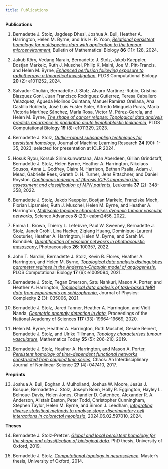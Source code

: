```yaml
---
title: Publications
---
```


**Publications**

1. Bernadette J. Stolz, Jagdeep Dhesi, Joshua A. Bull, Heather A. Harrington, Helen M. Byrne, and Iris H. R. Yoon, [*Relational persistent homology for multispecies data with application to the tumour microenvironment*](file:///Users/stolz/Downloads/s11538-024-01353-6.pdf), Bulletin of Mathematical Biology **86** (11): 128, 2024.

2. Jakub Köry, Vedang Narain, Bernadette J. Stolz, Jakob Kaeppler, Bostjan Markelc, Ruth J. Muschel, Philip K. Maini, Joe M. Pitt-Francis, and Helen M. Byrne, [*Enhanced perfusion following exposure to radiotherapy: a theoretical investigation*](https://journals.plos.org/ploscompbiol/article?id=10.1371/journal.pcbi.1011252), PLOS Computational Biology **20** (2): e1011252, 2024.

3. Salvador Chulián, Bernadette J. Stolz, Alvaro Martinez-Rubio, Cristina Blazquez Goni, Juan Francisco Rodriguez Gutierrez, Teresa Caballero Velazquez, Agueda Molinos Quintana, Manuel Ramírez Orellana, Ana Castillo Robleda, José Luis Fuster Soler, Alfredo Minguela Puras, María Victoria Martínez Sánchez, María Rosa, Víctor M. Pérez-García, and Helen M. Byrne, [*The shape of cancer relapse: Topological data analysis predicts recurrence in paediatric acute lymphoblastic leukaemia*](https://journals.plos.org/ploscompbiol/article?id=10.1371/journal.pcbi.1011329), PLOS Computational Biology **19** (8): e1011329, 2023.

4. Bernadette J. Stolz, [*Outlier-robust subsampling techniques for persistent homology*](https://www.jmlr.org/papers/volume24/21-1526/21-1526.pdf), Journal of Machine Learning Research **24** (90): 1-35, 2023; selected for presentation at ICLR 2024.

5. Hosuk Ryou, Korsuk Sirinukunwattana, Alan Aberdeen, Gillian Grindstaff, Bernadette J. Stolz, Helen Byrne, Heather A. Harrington, Nikolaos Sousos, Anna L. Godfrey, Claire N. Harrison, Bethan Psaila, Adam J. Mead, Gabrielle Rees, Gareth D. H. Turner, Jens Rittschner, and Daniel Royston, [*Continuous indexing of fibrosis (CIF): Improving the assessment and classification of MPN patients*](file:///Users/stolz/Downloads/s41375-022-01773-0-4.pdf), Leukemia **37** (2): 348-358, 2022.

6. Bernadette J. Stolz, Jakob Kaeppler, Bostjan Markelc, Franziska Mech, Florian Lipsmeier, Ruth J. Muschel, Helen M. Byrne, and Heather A. Harrington, [*Multiscale topology characterises dynamic tumour vascular networks*](https://www.science.org/doi/epdf/10.1126/sciadv.abm2456), Science Advances **8** (23): eabm2456, 2022.

7. Emma L. Brown, Thierry L. Lefebvre, Paul W. Sweeney, Bernadette J. Stolz, Janek Gröhl, Lina Hacker, Ziqiang Huang, Dominique-Laurent Couturier, Heather A. Harrington, Helen M. Byrne, and Sarah M. Bohndiek, [*Quantification of vascular networks in photoacoustic mesoscopy*](https://pdf.sciencedirectassets.com/286328/1-s2.0-S2213597922X00025/1-s2.0-S221359792200026X/main.pdf?X-Amz-Security-Token=IQoJb3JpZ2luX2VjEEkaCXVzLWVhc3QtMSJGMEQCIGCzi376oJudM6grM71YH5uWsHHCDqmwVIlhh30BdWrOAiANf2NudJ0KEg5z49xp7dGMBYRQs7YzAquj8UNueRjI6iq8BQiS%2F%2F%2F%2F%2F%2F%2F%2F%2F%2F8BEAUaDDA1OTAwMzU0Njg2NSIMlfBfBPKssUbMqeLnKpAFYxBu4Nudj9%2BQ%2FATT2NOAGdWBiRIhR%2BCN%2FC1U20l5sy5FA%2BkSy%2FybT6RfQsAAdKWzenncffhp9uwAIFzB9vNm9oz2vEs49%2FcpFL9ffIOnfsjZeMXvfLyHobi6Z6CFjHfxfTR5BMCmvorFM64AU4xYJzc45l07eNuG9TjenqMsJyGZ%2BmFzofyHUioI7bePCuAIBdNTut5hGFHAGbCtkLbOs4fi4%2BnDxA8Xnbkw4jZ%2Fu5gNl4pyWZJ7VNMWTXW1c%2BUpMzQu8oBHIssg9zE0eeEthPx3hXHeEK6aMH1YqTwzYEislMfG4kmEiOjTaooN%2BqnMmoyE2t26xCeHmqHYhBTmvBtpc%2B2YXo1fpchUScLDoVxFXa97h6XX8mW3VtlpnuvjLD01iPZCy6trB6Qipmup3tfkCUboF5RYDKbGBmFtPuFAw58bRS0W2eab5TQ2%2FI1zgaZlXiRpKusSXXj1N%2B0q%2BTIlAVRAHSiBpq0oDjyxIFEcP0%2BfCIQryGRvYwZj%2BoU1zHUVR1b%2Bu2wPh3BNtkPezzu9escqUThVPjazS3JVKoPI0UhTVOt%2BavQrl%2FDfrInWqLeZZwwBSlBFLnv9NfNBEjLMmols45gbnYCqd9tmLCdtKYlpxfdiemnTkiTFjolHHDZr%2FDvfREYm3%2Fo1BGa62D4cgi0vpWRAFKbsbo%2BewnXF93bhSUtNcWG1cPdAkNt0aXPrboy3WtSWFIMJoeTVso4m6Hym7NbM7I2qIMj8yC11gL%2BE49CduVI11bpUs7X3WntACJVFpH4V9sr7F%2BUBNk51KHiJE1GhVK3N1vCy3Nr%2FmK%2FupwJpOhZ5DyqzhVrHGW9uZ8I13V0YrDRcvGllgvX9XGgpdccsQKAalQnPgnkw%2F8fwtwY6sgHaonaQQsbt5fI9MeT6LkP4TALZjx5dlouGGV1OPkDTmNUJbExPzhMaKr4d33URJ%2BnzbO%2BIvw%2FLlH5jbtwFuCqQDQZsHJMRrgBLOpYVCoyH%2FuEE0T8miiD4UpsKRRWXntzzOqpYodk0BNpraiOtm1ASibLkADyh71LJWoRFjiPTd6TAVNablgI505aVne2o3BLvtvo3RmKvYu76G9VoTVR5iBp0MhAjiS5Xm4okTmgx5j%2F%2B&X-Amz-Algorithm=AWS4-HMAC-SHA256&X-Amz-Date=20241001T172802Z&X-Amz-SignedHeaders=host&X-Amz-Expires=300&X-Amz-Credential=ASIAQ3PHCVTY42BQYVNG%2F20241001%2Fus-east-1%2Fs3%2Faws4_request&X-Amz-Signature=344043420310685b11c1e3fa64b9cf3ec025c57d1b80ffcef8ed36c8749b6269&hash=9ee25f3371b743c2dd2cba831eb5884f81092b4d967ab81228579b43e0522f43&host=68042c943591013ac2b2430a89b270f6af2c76d8dfd086a07176afe7c76c2c61&pii=S221359792200026X&tid=spdf-5471efe0-4696-455c-aef1-1d31cde707e5&sid=9b173f53997ef24c745adcd9cc71984d1d94gxrqb&type=client&tsoh=d3d3LnNjaWVuY2VkaXJlY3QuY29t&ua=1e065b0004035401035b&rr=8cbe2ab478623611&cc=de), Photoacoustics **26**: 100357, 2022.

8. John T. Nardini, Bernadette J. Stolz, Kevin B. Flores, Heather A. Harrington, and Helen M. Byrne, [*Topological data analysis distinguishes parameter regimes in the Anderson-Chaplain model of angiogenesis*](https://journals.plos.org/ploscompbiol/article?id=10.1371/journal.pcbi.1009094), PLOS Computational Biology **17** (6): e1009094, 2021.

9. Bernadette J. Stolz, Tegan Emerson, Satu Nahkuri, Mason A. Porter, and Heather A. Harrington, [*Topological data analysis of task-based fMRI data from experiments on schizophrenia*](https://iopscience.iop.org/article/10.1088/2632-072X/abb4c6/pdf), Journal of Physics: Complexity **2** (3): 035006, 2021.

10. Bernadette J. Stolz, Jared Tanner, Heather A. Harrington, and Vidit Nanda, [*Geometric anomaly detection in data*](https://www.pnas.org/doi/epdf/10.1073/pnas.2001741117), Proceedings of the National Academy of Sciences **117** (33): 19664-19669, 2020.

11. Helen M. Byrne, Heather A. Harrington, Ruth Muschel, Gesine Reinert, Bernadette J. Stolz, and Ulrike Tillmann, [*Topology characterises tumour vasculature*](/files/IMA_Byrne2019.pdf), Mathematics Today **55** (5): 206-210, 2019.

12. Bernadette J. Stolz, Heather A. Harrington, and Mason A. Porter, [*Persistent homology of time-dependent functional networks constructed from coupled time series*](https://watermark.silverchair.com/047410_1_online.pdf?token=AQECAHi208BE49Ooan9kkhW_Ercy7Dm3ZL_9Cf3qfKAc485ysgAABbAwggWsBgkqhkiG9w0BBwagggWdMIIFmQIBADCCBZIGCSqGSIb3DQEHATAeBglghkgBZQMEAS4wEQQM_U5vcZ55KHRsM-l6AgEQgIIFY2VitZtWUV45293QGIiURZ08jBOyodkxq9Ivl2xT3iJW2WXp4lzRWhsC_6pNAqHRTzxWZg8BtfAKJnap5fz8eaXVEo0pzq4ZVkMAOaHo-JP29dZ-ngtW1Si9DdaqYc71rgNjPDPHta0L-G7a0TUDWHyzgdEN3o4vxEu8c383BmCFDCQDIdY_qX9hUeTs4ZX5Pcxr8UrNFov1mAdBIORgVIqzUk49mU5T8Ib3D9dg2jT-lelvMpN5pzVGpeBEikfXBi6yQN7fSlLtMzcHQ0I24yk5QhmCoWPN5U3Y2t_3WfuGp9VfEhGRRoF4IjYby3KagUegDU947-mPR10m3WhtP3BClteIJRTkijOn5CiQdGFUWzoesr4FQD_8NYXOpZl0rhN-P_92LjQJYMp-XlwgSRU4IGVqWh8CMbfgdrMKureajuuimNZ11W30wYfB-vC__wtigGmW2pwE1iPp8f38CfGET8V0FpZW3SsYFh3Rm7oO9c7049N6I-tZ_cIe0VbQCHrkD14iNwolOzwbAA-wEU5FfJs4zcBJVasOzBJkfbCnlQ1FwCt3TiG_58QxKmWRQg87CMqmt5ngTslnmpjbizLbioGFo8BZ9JO9DyHqoVe4gyftHNsCUMWz0dBXFCiYlhlIhcB3IEM-SUsK-MTyIrAM6EOSc7ERbXk-tnG2Dk0AIvVUe1EDhMfN6PqIUcOy_nuFbnE0Td7KKnq16z27mc5EyaGGKhjjncjCc9VKFrIclFYSca9K3uej7T6kETaoAM96FEzn7MhkMj0SqG7NXFZpXa2h3k5r6P5EIESgk_1Qv5u9TZHba4vcGPyXxC35Q4Y5HoJMU85RMzHdiY4ONdE8GGeITCwNPAp4MZkEL_E2U0rb0lVWSgIPAyr2DtL-2ZbbJDiHPlZmvfcL04dHlZtSOLyKKCn7wvg6iKAs9ZpPqL7g6sAbADZfWQMnNwUQ1w1IJbQofLUpk-QW6veAk1RWKJMrkh7HF04Uc8nsqsB-iqeXDhb9L9NH5Xqa3jYoDfLw709m3vHquh7Y_GSNTJ6PEFKk7smFCAJG8nMcYYl23JRV1ecv6s-Nwlhxd66DlGULXKiPtjOFamvAtyLpexihnCh7eBPzonXbw6dPY7btAuc1y9e4sNxsBqnQZDFuDxJ1aTUyw8-MtwAem15e6BaTyrWrqBl-OyCOpuFx6YMlsnnz-hn9diTp61yTbIbN_a3l4PHjv6x0PM6yyuiM5TzQFdTtWsl5GF0zYUHf6wDijrMjQsfIrHVUY1eIEqz1oJp4Vo-ruuJEp7nLqZKO1In2DV9261aB4e8pJInv1tOGfv9LqvpXY5b_nmy9wt71viHY6tQSuwKDb7CwCJbnBPCMzogq9e9l74aueIKyj_JLXZXZ0PMxCMIm4_SyeGdYQg8fjeqNexfHbPDsn4zhj0AeyA7lazRlNdoDls3MI-C5n28GN3ejwAV4wmvSJl8UL5kGU08k9O5Kj57ZRR_UUnmpvhvZaiA3dmM3-5Svzo2za0Hn8P8V21css-edd3_TQ4rkk5RHp9iNVczzSrdxRbGPHXaECtiEZSbHVIS7YWxYCi1JYWdRGL4OY69Ps-SDPQYbUh43dFYTbyoWKCARuP4_xIhqB1sg5uZ3lQZ_8DU-NMII6THOQssIsK5Re1hMSFSiCgXflJOj4MGRBIze0kqbv1j1LH87Rb2mq1QioqoaIzkPnaJq_6KhPk1lgdipVqDugqPonpu4D71BNy440k9YsrmUDt8_GOR0x-aAyCSke1_Hyyj76--diAtuNqg2VZD7x297Zc3bjz4ePe0K3rSYAGCt2GImtqiUwvwEBsA_Jyif), Chaos: An Interdisciplinary Journal of Nonlinear Science **27** (4): 047410, 2017.


**Preprints**

13. Joshua A. Bull, Eoghan J. Mulholland, Joshua W. Moore, Jesús J. Bosque, Bernadette J. Stolz, Joseph Boen, Holly R. Eggington, Hayley L. Belnoue-Davis, Helen Jones, Chandler D. Gatenbee, Alexander R. A. Anderson, Alistair Easton, Peter Todd, Christopher Cunningham, Stephen Taylor, Helen M. Byrne, and Simon J. Leedham, [*Integrating diverse statistical methods to analyse stage-discriminatory cell interactions in colorectal neoplasia*](https://www.biorxiv.org/content/10.1101/2024.06.02.597010v1), 2024.06.02.597010, 2024.


**Theses**

14. Bernadette J. Stolz-Pretzer. [*Global and local persistent homology for the shape
and classification of biological data*](https://ora.ox.ac.uk/objects/uuid:3352ad74-87b4-415a-87d3-0592315763ac). PhD thesis, University of Oxford, 2019.

15. Bernadette J. Stolz. [*Computational topology in neuroscience*](http://www.math.ucla.edu/~mason/research/Dissertation-stolz2014-Corr.pdf). Master’s thesis, University of Oxford, 2014.
